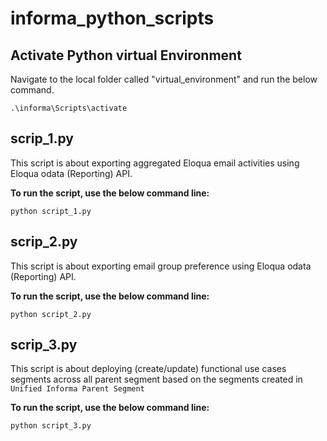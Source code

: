 # informa_python_scripts

## Activate Python virtual Environment
Navigate to the local folder called "virtual_environment" and run the below command.
```console
.\informa\Scripts\activate
```
## scrip_1.py
This script is about exporting aggregated Eloqua email activities using Eloqua odata (Reporting) API.

**To run the script, use the below command line:**
```console
python script_1.py
```

## scrip_2.py
This script is about exporting email group preference using Eloqua odata (Reporting) API.

**To run the script, use the below command line:**
```console
python script_2.py
```

## scrip_3.py
This script is about deploying (create/update) functional use cases segments across all parent segment based on the segments created in `Unified Informa Parent Segment`

**To run the script, use the below command line:**
```console
python script_3.py


